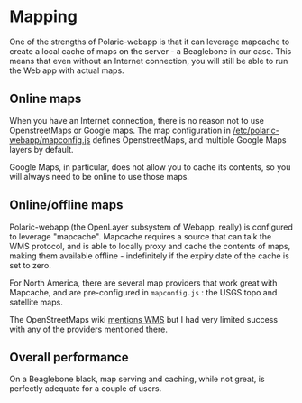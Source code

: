 # Mapping

One of the strengths of Polaric-webapp is that it can leverage mapcache to create a local cache of maps on the server - a Beaglebone in our case. This means that even without an Internet connection, you will still be able to run the Web app with actual maps.

## Online maps

When you have an Internet connection, there is no reason not to use OpenstreetMaps or Google maps. The map configuration in [/etc/polaric-webapp/mapconfig.js](https://github.com/elafargue/aprs-box/blob/master/config/etc/polaric-webapp/mapconfig.js) defines OpenstreetMaps, and multiple Google Maps layers by default.

Google Maps, in particular, does not allow you to cache its contents, so you will always need to be online to use those maps.

## Online/offline maps

Polaric-webapp (the OpenLayer subsystem of Webapp, really) is configured to leverage "mapcache". Mapcache requires a source that can talk the WMS protocol, and is able to locally proxy and cache the contents of maps, making them available offline - indefinitely if the expiry date of the cache is set to zero.

For North America, there are several map providers that work great with Mapcache, and are pre-configured in ```mapconfig.js``` : the USGS topo and satellite maps.

The OpenStreetMaps wiki [mentions WMS](http://wiki.openstreetmap.org/wiki/WMS) but I had very limited success with any of the providers mentioned there.

## Overall performance

On a Beaglebone black, map serving and caching, while not great, is perfectly adequate for a couple of users.